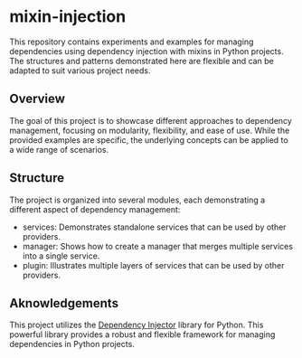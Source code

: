 # mixin-injection

This repository contains experiments and examples for managing dependencies using dependency injection with mixins in Python projects. The structures and patterns demonstrated here are flexible and can be adapted to suit various project needs.

## Overview

The goal of this project is to showcase different approaches to dependency management, focusing on modularity, flexibility, and ease of use. While the provided examples are specific, the underlying concepts can be applied to a wide range of scenarios.

## Structure

The project is organized into several modules, each demonstrating a different aspect of dependency management:

- services: Demonstrates standalone services that can be used by other providers.
- manager: Shows how to create a manager that merges multiple services into a single service.
- plugin: Illustrates multiple layers of services that can be used by other providers.

## Aknowledgements

This project utilizes the [Dependency Injector](https://python-dependency-injector.ets-labs.org/introduction/di_in_python.html) library for Python. This powerful library provides a robust and flexible framework for managing dependencies in Python projects.